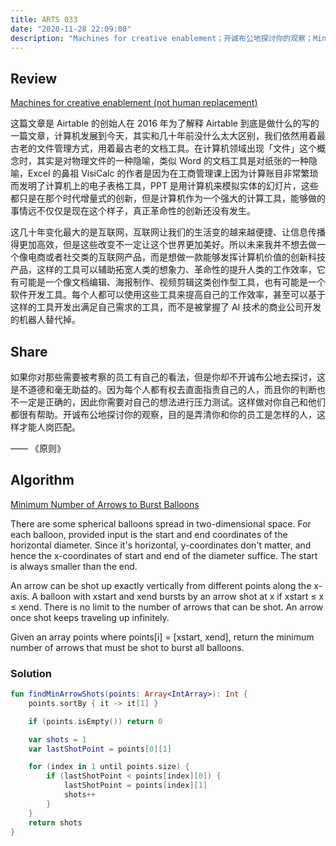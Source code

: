 ```yaml
---
title: ARTS 033
date: "2020-11-28 22:09:00"
description: "Machines for creative enablement；开诚布公地探讨你的观察；Minimum Number of Arrows to Burst Balloons"
---
```


## Review
[Machines for creative enablement (not human replacement)](https://medium.com/@howietl/machines-for-creative-enablement-not-human-replacement-da40f875a976)

这篇文章是 Airtable 的创始人在 2016 年为了解释 Airtable 到底是做什么的写的一篇文章，计算机发展到今天，其实和几十年前没什么太大区别，我们依然用着最古老的文件管理方式，用着最古老的文档工具。在计算机领域出现「文件」这个概念时，其实是对物理文件的一种隐喻，类似 Word 的文档工具是对纸张的一种隐喻，Excel 的鼻祖 VisiCalc 的作者是因为在工商管理课上因为计算账目非常繁琐而发明了计算机上的电子表格工具，PPT 是用计算机来模拟实体的幻灯片，这些都只是在那个时代增量式的创新，但是计算机作为一个强大的计算工具，能够做的事情远不仅仅是现在这个样子，真正革命性的创新还没有发生。

这几十年变化最大的是互联网，互联网让我们的生活变的越来越便捷、让信息传播得更加高效，但是这些改变不一定让这个世界更加美好。所以未来我并不想去做一个像电商或者社交类的互联网产品，而是想做一款能够发挥计算机价值的创新科技产品，这样的工具可以辅助拓宽人类的想象力、革命性的提升人类的工作效率，它有可能是一个像文档编辑、海报制作、视频剪辑这类创作型工具，也有可能是一个软件开发工具。每个人都可以使用这些工具来提高自己的工作效率，甚至可以基于这样的工具开发出满足自己需求的工具，而不是被掌握了 AI 技术的商业公司开发的机器人替代掉。

## Share
如果你对那些需要被考察的员工有自己的看法，但是你却不开诚布公地去探讨，这是不道德和毫无助益的。因为每个人都有权去直面指责自己的人，而且你的判断也不一定是正确的，因此你需要对自己的想法进行压力测试。这样做对你自己和他们都很有帮助。开诚布公地探讨你的观察，目的是弄清你和你的员工是怎样的人，这样才能人岗匹配。

—— 《原则》

## Algorithm
[Minimum Number of Arrows to Burst Balloons](https://leetcode.com/problems/minimum-number-of-arrows-to-burst-balloons/)

There are some spherical balloons spread in two-dimensional space. For each balloon, provided input is the start and end coordinates of the horizontal diameter. Since it's horizontal, y-coordinates don't matter, and hence the x-coordinates of start and end of the diameter suffice. The start is always smaller than the end.

An arrow can be shot up exactly vertically from different points along the x-axis. A balloon with xstart and xend bursts by an arrow shot at x if xstart ≤ x ≤ xend. There is no limit to the number of arrows that can be shot. An arrow once shot keeps traveling up infinitely.

Given an array points where points[i] = [xstart, xend], return the minimum number of arrows that must be shot to burst all balloons.

### Solution
```kotlin
fun findMinArrowShots(points: Array<IntArray>): Int {
    points.sortBy { it -> it[1] }

    if (points.isEmpty()) return 0

    var shots = 1
    var lastShotPoint = points[0][1]

    for (index in 1 until points.size) {
        if (lastShotPoint < points[index][0]) {
            lastShotPoint = points[index][1]
            shots++
        }
    }
    return shots 
}
```